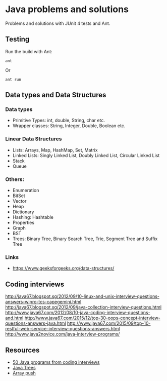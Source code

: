 # Java problems and solutions

Problems and solutions with JUnit 4 tests and Ant.

## Testing

Run the build with Ant:

	ant

Or

	ant run

## Data types and Data Structures

### Data types

- Primitive Types: int, double, String, char etc.
- Wrapper classes: String, Integer, Double, Boolean etc.

### Linear Data Structures

- Lists: Arrays, Map, HashMap, Set, Matrix
- Linked Lists:  Singly Linked List, Doubly Linked List, Circular Linked List
- Stack
- Queue

### Others:

- Enumeration
- BitSet
- Vector
- Heap
- Dictionary
- Hashing: Hashtable
- Properties
- Graph
- BST
- Trees: Binary Tree, Binary Search Tree, Trie, Segment Tree and Suffix Tree

### Links

- https://www.geeksforgeeks.org/data-structures/

## Coding interviews

http://java67.blogspot.sg/2012/09/10-linux-and-unix-interview-questions-answers-wipro-tcs-capegemini.html
http://java67.blogspot.sg/2012/09/java-collection-interview-questions.html
http://www.java67.com/2012/08/10-java-coding-interview-questions-and.html
http://www.java67.com/2015/12/top-30-oops-concept-interview-questions-answers-java.html
http://www.java67.com/2015/09/top-10-restful-web-service-interview-questions-answers.html
http://www.java2novice.com/java-interview-programs/

## Resources

- [50 Java programs from coding interviews](https://javarevisited.blogspot.com/2017/07/top-50-java-programs-from-coding-Interviews.html)
- [Java Trees](https://stackoverflow.com/questions/3522454/java-tree-data-structure)
- [Array push](https://stackoverflow.com/questions/4537980/equivalent-to-push-or-pop-for-arrays)

